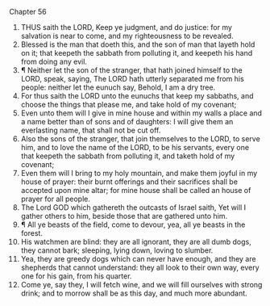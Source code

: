 

Chapter 56

1. THUS saith the LORD, Keep ye judgment, and do justice: for my salvation is near to come, and my righteousness to be revealed.
2. Blessed is the man that doeth this, and the son of man that layeth hold on it; that keepeth the sabbath from polluting it, and keepeth his hand from doing any evil.
3. ¶ Neither let the son of the stranger, that hath joined himself to the LORD, speak, saying, The LORD hath utterly separated me from his people: neither let the eunuch say, Behold, I am a dry tree.
4. For thus saith the LORD unto the eunuchs that keep my sabbaths, and choose the things that please me, and take hold of my covenant;
5. Even unto them will I give in mine house and within my walls a place and a name better than of sons and of daughters: I will give them an everlasting name, that shall not be cut off.
6. Also the sons of the stranger, that join themselves to the LORD, to serve him, and to love the name of the LORD, to be his servants, every one that keepeth the sabbath from polluting it, and taketh hold of my covenant;
7. Even them will I bring to my holy mountain, and make them joyful in my house of prayer: their burnt offerings and their sacrifices shall be accepted upon mine altar; for mine house shall be called an house of prayer for all people.
8. The Lord GOD which gathereth the outcasts of Israel saith, Yet will I gather others to him, beside those that are gathered unto him.
9. ¶ All ye beasts of the field, come to devour, yea, all ye beasts in the forest.
10. His watchmen are blind: they are all ignorant, they are all dumb dogs, they cannot bark; sleeping, lying down, loving to slumber.
11. Yea, they are greedy dogs which can never have enough, and they are shepherds that cannot understand: they all look to their own way, every one for his gain, from his quarter.
12. Come ye, say they, I will fetch wine, and we will fill ourselves with strong drink; and to morrow shall be as this day, and much more abundant.
